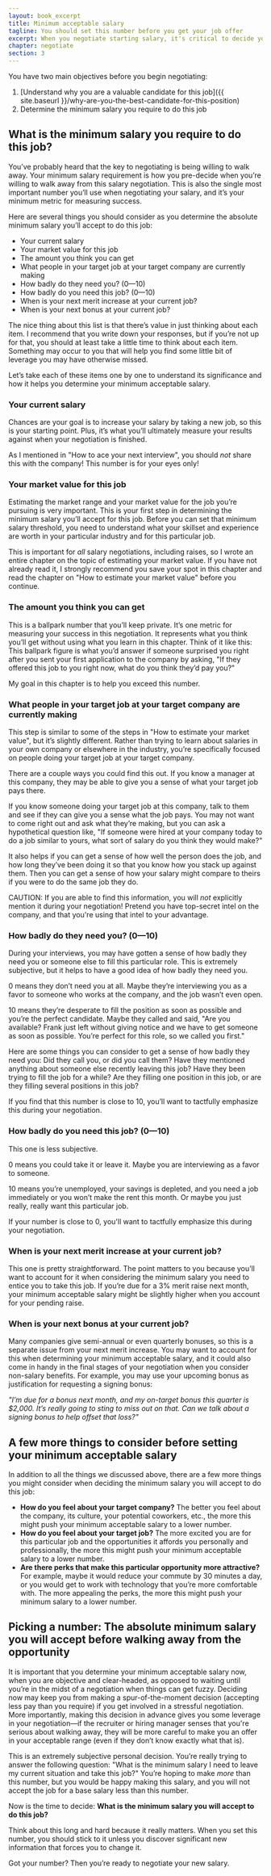 ```yaml
---
layout: book_excerpt
title: Minimum acceptable salary
tagline: You should set this number before you get your job offer
excerpt: When you negotiate starting salary, it's critical to decide your minimum acceptable salary before you receive a job offer.
chapter: negotiate
section: 3
---
```


You have two main objectives before you begin negotiating:

1. [Understand why you are a valuable candidate for this job]({{ site.baseurl }}/why-are-you-the-best-candidate-for-this-position)
2. Determine the minimum salary you require to do this job

## What is the minimum salary you require to do this job?

You’ve probably heard that the key to negotiating is being willing to walk away. Your minimum salary requirement is how you pre-decide when you’re willing to walk away from this salary negotiation. This is also the single most important number you’ll use when negotiating your salary, and it’s your minimum metric for measuring success. 

Here are several things you should consider as you determine the absolute minimum salary you’ll accept to do this job:

* Your current salary
* Your market value for this job
* The amount you think you can get
* What people in your target job at your target company are currently making
* How badly do they need you? (0—10)
* How badly do you need this job? (0—10)
* When is your next merit increase at your current job?
* When is your next bonus at your current job?

The nice thing about this list is that there’s value in just thinking about each item. I recommend that you write down your responses, but if you’re not up for that, you should at least take a little time to think about each item. Something may occur to you that will help you find some little bit of leverage you may have otherwise missed. 

Let’s take each of these items one by one to understand its significance and how it helps you determine your minimum acceptable salary.

### Your current salary

Chances are your goal is to increase your salary by taking a new job, so this is your starting point. Plus, it’s what you’ll ultimately measure your results against when your negotiation is finished.

As I mentioned in "How to ace your next interview", you should *not* share this with the company! This number is for your eyes only!

### Your market value for this job

Estimating the market range and your market value for the job you’re pursuing is very important. This is your first step in determining the minimum salary you’ll accept for this job. Before you can set that minimum salary threshold, you need to understand what your skillset and experience are worth in your particular industry and for this particular job.

This is important for *all* salary negotiations, including raises, so I wrote an entire chapter on the topic of estimating your market value. If you have not already read it, I strongly recommend you save your spot in this chapter and read the chapter on "How to estimate your market value" before you continue.

### The amount you think you can get

This is a ballpark number that you’ll keep private. It’s one metric for measuring your success in this negotiation. It represents what you think you’ll get without using what you learn in this chapter. Think of it like this: This ballpark figure is what you’d answer if someone surprised you right after you sent your first application to the company by asking, "If they offered this job to you right now, what do you think they’d pay you?"

My goal in this chapter is to help you exceed this number.

### What people in your target job at your target company are currently making

This step is similar to some of the steps in "How to estimate your market value", but it’s slightly different. Rather than trying to learn about salaries in your own company or elsewhere in the industry, you’re specifically focused on people doing your target job at your target company.

There are a couple ways you could find this out. If you know a manager at this company, they may be able to give you a sense of what your target job pays there.

If you know someone doing your target job at this company, talk to them and see if they can give you a sense what the job pays. You may not want to come right out and ask what they’re making, but you can ask a hypothetical question like, "If someone were hired at your company today to do a job similar to yours, what sort of salary do you think they would make?"

It also helps if you can get a sense of how well the person does the job, and how long they’ve been doing it so that you know how you stack up against them. Then you can get a sense of how your salary might compare to theirs if you were to do the same job they do.

CAUTION: If you are able to find this information, you will *not* explicitly mention it during your negotiation! Pretend you have top-secret intel on the company, and that you're using that intel to your advantage.

### How badly do they need you? (0—10)

During your interviews, you may have gotten a sense of how badly they need you or someone else to fill this particular role. This is extremely subjective, but it helps to have a good idea of how badly they need you.

0 means they don’t need you at all. Maybe they’re interviewing you as a favor to someone who works at the company, and the job wasn’t even open. 

10 means they’re desperate to fill the position as soon as possible and you’re the perfect candidate. Maybe they called and said, "Are you available? Frank just left without giving notice and we have to get someone as soon as possible. You’re perfect for this role, so we called you first."

Here are some things you can consider to get a sense of how badly they need you: Did they call you, or did you call them? Have they mentioned anything about someone else recently leaving this job? Have they been trying to fill the job for a while? Are they filling one position in this job, or are they filling several positions in this job?

If you find that this number is close to 10, you’ll want to tactfully emphasize this during your negotiation.

### How badly do you need this job? (0—10)

This one is less subjective. 

0 means you could take it or leave it. Maybe you are interviewing as a favor to someone. 

10 means you’re unemployed, your savings is depleted, and you need a job immediately or you won’t make the rent this month. Or maybe you just really, really want this particular job.

If your number is close to 0, you'll want to tactfully emphasize this during your negotiation.

### When is your next merit increase at your current job?

This one is pretty straightforward. The point matters to you because you’ll want to account for it when considering the minimum salary you need to entice you to take this job. If you’re due for a 3% merit raise next month, your minimum acceptable salary might be slightly higher when you account for your pending raise.

### When is your next bonus at your current job?

Many companies give semi-annual or even quarterly bonuses, so this is a separate issue from your next merit increase. You may want to account for this when determining your minimum acceptable salary, and it could also come in handy in the final stages of your negotiation when you consider non-salary benefits. For example, you may use your upcoming bonus as justification for requesting a signing bonus: 

*"I’m due for a bonus next month, and my on-target bonus this quarter is $2,000. It’s really going to sting to miss out on that. Can we talk about a signing bonus to help offset that loss?"*

## A few more things to consider before setting your minimum acceptable salary

In addition to all the things we discussed above, there are a few more things you might consider when deciding the minimum salary you will accept to do this job:

* **How do you feel about your target company?** The better you feel about the company, its culture, your potential coworkers, etc., the more this might push your minimum acceptable salary to a lower number.
* **How do you feel about your target job?** The more excited you are for this particular job and the opportunities it affords you personally and professionally, the more this might push your minimum acceptable salary to a lower number.
* **Are there perks that make this particular opportunity more attractive?** For example, maybe it would reduce your commute by 30 minutes a day, or you would get to work with technology that you’re more comfortable with. The more appealing the perks, the more this might push your minimum salary to a lower number.

## Picking a number: The absolute minimum salary you will accept before walking away from the opportunity

It is important that you determine your minimum acceptable salary now, when you are objective and clear-headed, as opposed to waiting until you’re in the midst of a negotiation when things can get fuzzy. Deciding now may keep you from making a spur-of-the-moment decision (accepting less pay than you require) if you get involved in a stressful negotiation. More importantly, making this decision in advance gives you some leverage in your negotiation—if the recruiter or hiring manager senses that you're serious about walking away, they will be more careful to make you an offer in your acceptable range (even if they don’t know exactly what that is).

This is an extremely subjective personal decision. You’re really trying to answer the following question: "What is the minimum salary I need to leave my current situation and take this job?" You’re hoping to make *more* than this number, but you would be happy making this salary, and you will not accept the job for a base salary less than this number.

Now is the time to decide: **What is the minimum salary you will accept to do this job?**

Think about this long and hard because it really matters. When you set this number, you should stick to it unless you discover significant new information that forces you to change it.

Got your number? Then you’re ready to negotiate your new salary.
